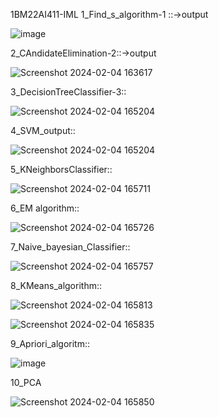 1BM22AI411-IML
1_Find_s_algorithm-1 ::->output

![image](https://github.com/Vasanth0106/1BM22AI411-IML/assets/139615614/cba35e3f-2ccc-4346-9458-f3c511ef11c2)


2_CAndidateElimination-2::->output

![Screenshot 2024-02-04 163617](https://github.com/Vasanth0106/1BM22AI411-IML/assets/139615614/9760eaff-1e78-473b-b13f-67fe18691ef8)




3_DecisionTreeClassifier-3::



![Screenshot 2024-02-04 165204](https://github.com/Vasanth0106/1BM22AI411-IML/assets/139615614/65457c89-b1ca-4c3d-8912-494adfaa2a7e)




4_SVM_output::


![Screenshot 2024-02-04 165204](https://github.com/Vasanth0106/1BM22AI411-IML/assets/139615614/7c87e637-adc3-4276-b5c3-24474f98fadf)



5_KNeighborsClassifier::



![Screenshot 2024-02-04 165711](https://github.com/Vasanth0106/1BM22AI411-IML/assets/139615614/1f25bfce-a2fc-48b1-b9c4-f03d25c0f0c8)


6_EM algorithm::


![Screenshot 2024-02-04 165726](https://github.com/Vasanth0106/1BM22AI411-IML/assets/139615614/5c62ad67-58cc-443f-9309-e6e4ac4186bb)



7_Naive_bayesian_Classifier::



![Screenshot 2024-02-04 165757](https://github.com/Vasanth0106/1BM22AI411-IML/assets/139615614/16f73dbc-f841-4c57-a33b-816c306f1193)


8_KMeans_algorithm::

![Screenshot 2024-02-04 165813](https://github.com/Vasanth0106/1BM22AI411-IML/assets/139615614/fe2808f1-1ec0-4bf6-bb78-7977f6668ec8)

![Screenshot 2024-02-04 165835](https://github.com/Vasanth0106/1BM22AI411-IML/assets/139615614/5744bef2-ea5e-49d3-8d99-fb56fa5ab97d)



9_Apriori_algoritm::


![image](https://github.com/Vasanth0106/1BM22AI411-IML/assets/139615614/ad331a15-0c44-4418-9589-dbfe9742e39e)




10_PCA



![Screenshot 2024-02-04 165850](https://github.com/Vasanth0106/1BM22AI411-IML/assets/139615614/08b00f92-aad9-4359-b89e-6e3aca6cd76e)

